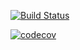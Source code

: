 [![Build Status](https://travis-ci.org/huaz520/cs207test.svg?branch=master)](https://travis-ci.org/huaz520/cs207test.svg?branch=master)

[![codecov](https://codecov.io/gh/huaz520/cs207test/branch/master/graph/badge.svg)](https://codecov.io/gh/huaz520/cs207test)
